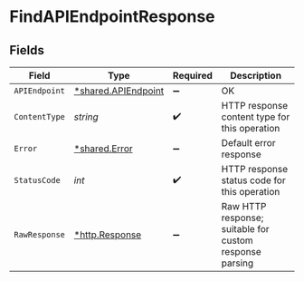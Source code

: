 # FindAPIEndpointResponse


## Fields

| Field                                                     | Type                                                      | Required                                                  | Description                                               |
| --------------------------------------------------------- | --------------------------------------------------------- | --------------------------------------------------------- | --------------------------------------------------------- |
| `APIEndpoint`                                             | [*shared.APIEndpoint](../../models/shared/apiendpoint.md) | :heavy_minus_sign:                                        | OK                                                        |
| `ContentType`                                             | *string*                                                  | :heavy_check_mark:                                        | HTTP response content type for this operation             |
| `Error`                                                   | [*shared.Error](../../models/shared/error.md)             | :heavy_minus_sign:                                        | Default error response                                    |
| `StatusCode`                                              | *int*                                                     | :heavy_check_mark:                                        | HTTP response status code for this operation              |
| `RawResponse`                                             | [*http.Response](https://pkg.go.dev/net/http#Response)    | :heavy_minus_sign:                                        | Raw HTTP response; suitable for custom response parsing   |